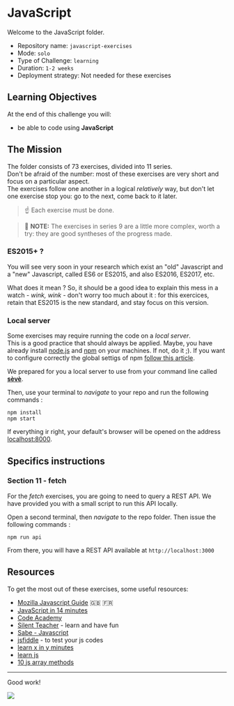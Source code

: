 # JavaScript

Welcome to the JavaScript folder.

- Repository name: `javascript-exercises`
- Mode: `solo`
- Type of Challenge: `learning`
- Duration: `1-2 weeks`
- Deployment strategy: Not needed for these exercises

## Learning Objectives

At the end of this challenge you will:

- be able to code using **JavaScript**

## The Mission 

The folder consists of 73 exercises, divided into 11 series.  
Don't be afraid of the number: most of these exercises are very short and focus on a particular aspect.  
The exercises follow one another in a logical _relatively_ way, but don't let one exercise stop you: go to the next, come back to it later.

> ☝️  Each exercise must be done.  

> 🤟 **NOTE:** The exercises in series 9 are a little more complex, worth a try: they are good syntheses of the progress made.

### ES2015+ ?

You will see very soon in your research which exist an "old" Javascript and a "new" Javascript, called ES6 or ES2015, and also ES2016, ES2017, etc.

What does it mean ? So, it should be a good idea to explain this mess in a watch - *wink, wink* - don't worry too much about it : for this exercices, retain that ES2015 is the new standard, and stay focus on this version.

### Local server

Some exercises may require running the code on a _local server_.  
This is a good practice that should always be applied. Maybe, you have already install [node.js](https://nodejs.org/en/) and [npm](https://docs.npmjs.com/about-npm/) on your machines. If not, do it ;). 
If you want to configure correctly the global settigs of npm [follow this article](https://docs.npmjs.com/resolving-eacces-permissions-errors-when-installing-packages-globally#manually-change-npms-default-directory).

We prepared for you a local server to use from your command line called [**sèvè**](https://github.com/leny/seve).

Then, use your terminal to *navigate* to your repo and run the following commands :

	npm install
	npm start

If everything ir right, your default's browser will be opened on the address [localhost:8000](https://localhost:8000).

## Specifics instructions

### Section 11 - fetch

For the *fetch* exercises, you are going to need to query a REST API.
We have provided you with a small script to run this API locally.

Open a second terminal, then _navigate_ to the repo folder. Then issue the following commands :

    npm run api

From there, you will have a REST API available at `http://localhost:3000`


## Resources

To get the most out of these exercises, some useful resources:

- [Mozilla Javascript Guide](https://developer.mozilla.org/fr/docs/Web/JavaScript/Guide/Apropos) :uk: :fr:
- [JavaScript in 14 minutes](https://jgthms.com/javascript-in-14-minutes/)
- [Code Academy](https://www.codecademy.com/learn/introduction-to-javascript)
- [Silent Teacher](http://silentteacher.toxicode.fr/) - learn and have fun
- [Sabe - Javascript](https://sabe.io/classes/javascript)
- [jsfiddle](https://jsfiddle.net/) - to test your js codes
- [learn x in y minutes](https://learnxinyminutes.com/docs/javascript/)
- [learn js](http://www.learn-js.org/)
- [10 js array methods](https://dev.to/frugencefidel/10-javascript-array-methods-you-should-know-4lk3)

* * *

Good work!

![](https://media.giphy.com/media/xT9DPPqwOCoxi3ASWc/giphy.gif)
